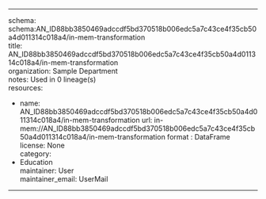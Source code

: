 


---  
schema: schema:AN_ID88bb3850469adccdf5bd370518b006edc5a7c43ce4f35cb50a4d011314c018a4/in-mem-transformation  
title: AN_ID88bb3850469adccdf5bd370518b006edc5a7c43ce4f35cb50a4d011314c018a4/in-mem-transformation  
organization: Sample Department  
notes: Used in 0 lineage(s)  
resources:  
  - name: AN_ID88bb3850469adccdf5bd370518b006edc5a7c43ce4f35cb50a4d011314c018a4/in-mem-transformation 
    url: in-mem://AN_ID88bb3850469adccdf5bd370518b006edc5a7c43ce4f35cb50a4d011314c018a4/in-mem-transformation 
    format : DataFrame  
license: None  
category:
  - Education  
maintainer: User  
maintainer_email: UserMail  
---
